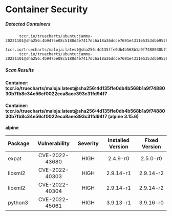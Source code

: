 # Container Security

##### Detected Containers

          tccr.io/truecharts/ubuntu:jammy-20221101@sha256:4b9475e08c5180d4e7417dc6a18a26dcce7691e4311e5353dbb952645c5ff43f
          tccr.io/truecharts/maloja:latest@sha256:4d135ffe0db4b568b1a9f7488030b7fb8c34e56cf0022eca8aee393c31fd94f7
          tccr.io/truecharts/ubuntu:jammy-20221101@sha256:4b9475e08c5180d4e7417dc6a18a26dcce7691e4311e5353dbb952645c5ff43f

##### Scan Results

**Container: tccr.io/truecharts/maloja:latest@sha256:4d135ffe0db4b568b1a9f7488030b7fb8c34e56cf0022eca8aee393c31fd94f7**

#### Container: tccr.io/truecharts/maloja:latest@sha256:4d135ffe0db4b568b1a9f7488030b7fb8c34e56cf0022eca8aee393c31fd94f7 (alpine 3.15.6)
    

**alpine**

      
| Package         |    Vulnerability   |   Severity  |  Installed Version | Fixed Version |
|:----------------|:------------------:|:-----------:|:------------------:|:-------------:|
| expat         |    CVE-2022-43680   |   HIGH  |  2.4.9-r0 | 2.5.0-r0 |
| libxml2         |    CVE-2022-40303   |   HIGH  |  2.9.14-r1 | 2.9.14-r2 |
| libxml2         |    CVE-2022-40304   |   HIGH  |  2.9.14-r1 | 2.9.14-r2 |
| python3         |    CVE-2022-45061   |   HIGH  |  3.9.13-r1 | 3.9.16-r0 |

